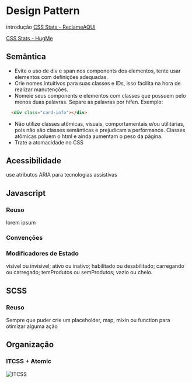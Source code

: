 # Design Pattern

introdução
[CSS Stats - ReclameAQUI](http://cssstats.com/stats?url=http%3A%2F%2Freclameaqui.com.br)

[CSS Stats - HugMe](http://cssstats.com/stats?url=http%3A%2F%2Fapp.hugme.com.br&ua=Browser%20Default)



## Semântica
* Evite o uso de div e span nos components dos elementos, tente usar elementos com definições adequadas.
* Crie nomes intuitivos para suas classes e IDs, isso facilita na hora de realizar manutenções.  
* Nomeie seus components e elementos com classes que possuem pelo menos duas palavras. Separe as palavras por hífen. 
  Exemplo:
  
```html
  <div class="card-info"></div>
```
  
* Não utilize classes atômicas, visuais, comportamentais e/ou utilitárias, pois não são classes semânticas e prejudicam a performance. Classes atômicas poluem o html e ainda aumentam o peso da página.
* Trate a atomacidade no CSS

## Acessibilidade
use atributos ARIA para tecnologias assistivas

## Javascript

### Reuso
lorem ipsum

### Convenções

### Modificadores de Estado

visível ou invisível;
ativo ou inativo;
habilitado ou desabilitado;
carregando ou carregado;
temProdutos ou semProdutos;
vazio ou cheio.

## SCSS
### Reuso
Sempre que puder crie um placeholder, map, mixin ou function para otimizar alguma ação

## Organização
### ITCSS + Atomic

![ITCSS](https://www.xfivecdn.com/xfive/wp-content/uploads/2016/02/10152838/itcss-layers1.svg)

